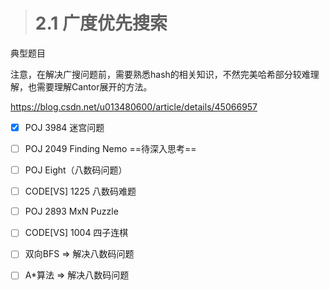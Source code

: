 > # 2.1 广度优先搜索

典型题目

注意，在解决广搜问题前，需要熟悉hash的相关知识，不然完美哈希部分较难理解，也需要理解Cantor展开的方法。

<https://blog.csdn.net/u013480600/article/details/45066957>

- [x] POJ 3984 迷宫问题
- [ ] POJ 2049 Finding Nemo ==待深入思考==
- [ ] POJ Eight（八数码问题）
- [ ] CODE[VS] 1225 八数码难题
- [ ] POJ 2893 MxN Puzzle
- [ ] CODE[VS] 1004 四子连棋
- [ ] 双向BFS => 解决八数码问题
- [ ] A*算法 => 解决八数码问题

